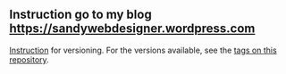 ## Instruction go to my blog https://sandywebdesigner.wordpress.com

 [Instruction](https://sandywebdesigner.wordpress.com/2016/08/24/step-by-step-instruction-for-building-restful-api-with-asp-net-web-api-part-i/) for versioning. For the versions available, see the [tags on this repository](https://github.com/your/project/tags). 